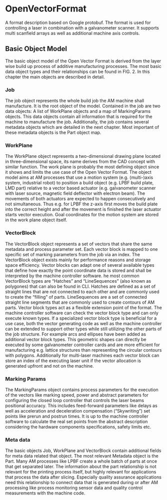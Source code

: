 # OpenVectorFormat

A format description based on Google protobuf. The format is used for controlling a laser in combination with a galvanometer scanner. It supports multi scanfield arrays as well as additional machine axis controls.

## Basic Object Model

The basic object model of the Open Vector Format is derived from the layer wise build up process of additive manufacturing processes. 
The most basic data object types and their relationships can be found in FIG. 2. In this chapter the main objects are described in detail.

### Job

The job object represents the whole build job the AM machine shall manufacture. It is the root object of the model. Contained in the job are two data objects: A list of WorkPlane objects and a map of MarkingParams objects. 
This data objects contain all information that is required for the machine to manufacture the job. Additionally, the job contains several metadata objects which are detailed in the next chapter. 
Most important of these metadata objects is the Part object map.

### WorkPlane

The WorkPlane object represents a two-dimensional drawing plane located in three-dimensional space, its name derives from the CAD concept with similar function. 
The work plane is probably the most defining object since it shows and limits the use case of the Open Vector Format. 
The object model aims at AM processes that use a motion system (e.g. (multi-)axis system, industrial robot) to position a build object 
(e.g. LPBF build plate, LMD part) relative to a vector based actuator (e.g. galvanometer scanner with laser source, magnetic field deflector with electron beam). The movements of both actuators are expected to happen 
consecutively and not simultaneous. Thus e.g. for LPBF the z-axis first moves the build plate into the correct height and after the movement is finished the laser actuator starts vector execution. 
Goal coordinates for the motion system are stored in the work plane object itself.

### VectorBlock

The VectorBlock object represents a set of vectors that share the same metadata and process parameter set. Each vector block is mapped to one specific set of marking parameters from the job via an index. 
The VectorBlock object exists mainly for performance reasons and storage space efficiency. Vector blocks can adapt one of several available types that define how exactly the point coordinate data is 
stored and shall be interpreted by the machine controller software. he most common VectorBlock types are “Hatches” and “LineSequences” (also known as polygones) that can also be found in CLI.
Hatches are defined as a set of straight lines that are not connected to each other and are commonly used to create the “filling” of parts. LineSequences are a set of connected straight line segments 
that are commonly used to create contours of AM parts. Vector block types act as a flexible extension point of the format. The machine controller software can check the vector block type and can only execute known types. 
If a specialized vector block type is beneficial for a use case, both the vector generating code as well as the machine controller can be extended to support other types while still 
utilizing the other parts of the job structure. For example arcs and ellipses have been added as additional vector block types. This geometric shapes can directly be executed by some 
galvanometer controller cards and are more efficient for manufacturing e.g. lattice structures than representing the circular contours with polygons. Additionally for multi-laser machines 
each vector block can store an index of the executing laser unit if the vector allocation is generated upfront and not on the machine.

### Marking Params

The MarkingParams object contains process parameters for the execution of the vectors like marking speed, power and abstract parameters for configuring the closed loop controller that 
controls the laser beams positional accuracy. This includes feed-forward parameters like delays as well as acceleration and deceleration compensation (“Skywriting”) set points like prerun 
and postrun times. It is up to the machine controller software to calculate the real set points from the abstract description considering the hardware components specifications, safety limits etc.

### Meta data
The basic objects Job, WorkPlane and VectorBlock contain additional fields for meta data related that object. The most relevant Metadata object is the Part. 
Many AM processes like LPBF create a whole batch of parts at once that get separated later. The information about the part relationship is not relevant for the printing process itself, but highly 
relevant for applications that process the data after slicing. Especially quality assurance applications need this relationship to connect data that is generated during or after AM processing like 
process monitoring sensor data and quality control measurements with the machine code.